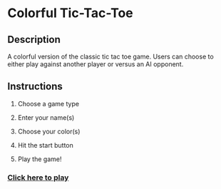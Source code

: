 # Colorful Tic-Tac-Toe

## Description

A colorful version of the classic tic tac toe game. Users can choose to either play against another player or versus an AI opponent.

## Instructions

1. Choose a game type

2. Enter your name(s)

3. Choose your color(s)

4. Hit the start button

5. Play the game!

### [Click here to play](https://jbouchard13.github.io/tic-tac-toe)
